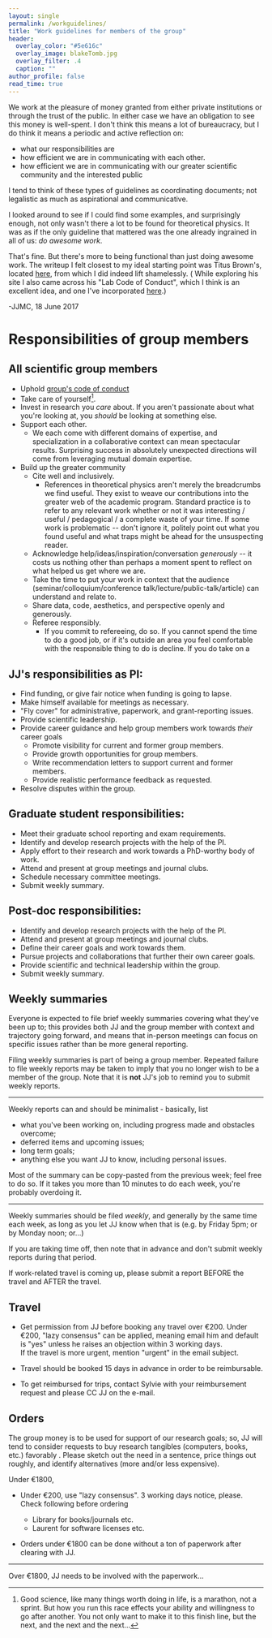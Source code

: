 ```yaml
---
layout: single
permalink: /workguidelines/
title: "Work guidelines for members of the group"
header:
  overlay_color: "#5e616c"
  overlay_image: blakeTomb.jpg
  overlay_filter: .4
  caption: ""
author_profile: false
read_time: true
---
```


We work at the pleasure of money granted from either private institutions or through the trust of the public.  In either case we have an obligation to see this money is  well-spent.  I don't think this means a lot of bureaucracy, but I do think it means a periodic and active reflection on:
 * what our responsibilities are
 * how efficient we are in communicating with each other.
 * how efficient we are in communicating with our greater scientific community and the interested public

I tend to think of these types of guidelines as coordinating documents; not legalistic as much as aspirational and communicative.

 I looked around to see if I could find some examples, and surprisingly enough, not only wasn't there a lot to be found for theoretical physics. It was as if the only guideline that mattered was the one already ingrained in all of us: *do awesome work*.

That's fine.  But there's more to being functional than just doing awesome work.  The writeup I felt closest to my ideal starting point was Titus Brown's, located [here](http://ivory.idyll.org/lab/work-guidelines.html), from which I did indeed lift shamelessly.    ( While exploring his site I also came across his "Lab Code of Conduct", which I think is an excellent idea, and one I've incorporated [here](/code_of_conduct/).)

 -JJMC, 18 June 2017

# Responsibilities of group members

## All scientific group members
* Uphold [group's code of conduct](/code_of_conduct/)
* Take care of yourself[^care].
* Invest in research you *care* about.  If you aren't passionate about what you're looking at, you *should* be looking at something else.
* Support each other.
  *  We each come with different domains of expertise, and specialization in a  collaborative context can mean spectacular results. Surprising success in absolutely unexpected directions will come from leveraging mutual domain expertise.
* Build up the greater community
    * Cite well and inclusively.
      * References in theoretical physics aren't merely the breadcrumbs we find useful.  They exist to weave our contributions into the greater web of the academic program. Standard practice is to refer to any relevant work whether or not it was interesting / useful / pedagogical / a complete waste of your time.  If some work is problematic -- don't ignore it, politely point out what you found useful and what traps might be ahead for the unsuspecting reader.
    * Acknowledge help/ideas/inspiration/conversation *generously* -- it costs us nothing other than perhaps a moment spent to reflect on what helped us get where we are.
    * Take the time to put your work in context that the audience (seminar/colloquium/conference talk/lecture/public-talk/article) can understand and relate to.
    * Share data, code, aesthetics, and perspective openly and generously.
    * Referee responsibly.
      * If you commit to refereeing, do so.
      If you cannot spend the time to do a good job, or if it's outside an area you feel comfortable with the responsible thing to do is decline. If you do take on a


[^care]: Good science, like many things worth doing in life, is a marathon, not a sprint. But how you run this race effects your ability and willingness to go after another. You not only want to  make it to this finish line, but the next, and the next and the next...

## JJ's responsibilities as PI:

* Find funding, or give fair notice when funding is going to lapse.
* Make himself available for meetings as necessary.
* "Fly cover" for administrative, paperwork, and grant-reporting issues.
* Provide scientific leadership.
* Provide career guidance and help group members work towards *their* career goals
  * Promote visibility for current and former group members.
  * Provide growth opportunities for group members.
  * Write recommendation letters to support current and former members.
  * Provide realistic performance feedback as requested.
* Resolve disputes within the group.

## Graduate student responsibilities:

* Meet their graduate school reporting and exam requirements.
* Identify and develop research projects with the help of the PI.
* Apply effort to their research and work towards a PhD-worthy body of work.
* Attend and present at group meetings and journal clubs.
* Schedule necessary committee meetings.
* Submit weekly summary.

## Post-doc responsibilities:

* Identify and develop research projects with the help of the PI.
* Attend and present at group meetings and journal clubs.
* Define their career goals and work towards them.
* Pursue projects and collaborations that further their own career goals.
* Provide scientific and technical leadership within the group.
* Submit weekly summary.


## Weekly summaries

Everyone is expected to file brief weekly summaries covering what they've been
up to; this provides both JJ and the group member with context and
trajectory going forward, and means that in-person meetings can focus
on specific issues rather than be more general reporting.

Filing weekly summaries is part of being a group member.  Repeated failure
to file weekly reports may be taken to imply that you no longer wish
to be a member of the group.  Note  that it is **not** JJ's job to
remind you to submit weekly reports.

----

Weekly reports can and should be minimalist - basically, list

* what you've been working on, including progress made
  and obstacles overcome;
* deferred items and upcoming issues;
* long term goals;
* anything else you want JJ to know, including personal issues.

Most of the summary can  be copy-pasted from the previous week;
feel free to do so.  If it takes you more than 10 minutes to do each
week, you're probably overdoing it.

----

Weekly summaries should be filed *weekly*, and generally by the same
time each week, as long as you let JJ know when that is (e.g. by
Friday 5pm; or by Monday noon; or...)

If you are taking time off, then note that in advance and don't submit
weekly reports during that period.

If work-related travel is coming up, please submit a report BEFORE the
travel and AFTER the travel.

## Travel


* Get permission from JJ before booking any travel over €200.
  Under €200, "lazy consensus" can be applied, meaning email him and default is "yes"
  unless he raises an objection within 3 working days.  
  If the travel is more urgent, mention "urgent" in the email subject.

* Travel should be booked 15 days in advance in order to be reimbursable.

* To get reimbursed for trips, contact Sylvie with your reimbursement
  request and please CC JJ on the e-mail.

## Orders


The group money is to be used for support of our research goals; so,
JJ will tend to consider requests to buy research tangibles
(computers, books, etc.) favorably .  Please sketch out the need in a
sentence, price things out roughly, and identify alternatives (more and/or
  less expensive).

Under €1800,

* Under €200, use "lazy consensus". 3 working days notice, please.
Check following before ordering
    * Library for books/journals etc.
    * Laurent for software licenses etc.

* Orders under €1800 can be done without a ton of paperwork after clearing with JJ.


------------------------

Over €1800, JJ needs to be involved with the paperwork...
